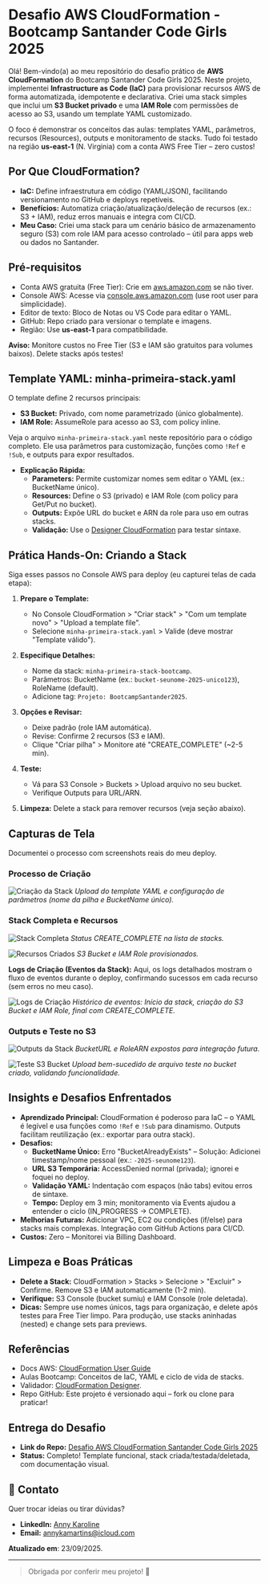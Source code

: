 # Desafio AWS CloudFormation - Bootcamp Santander Code Girls 2025

Olá! Bem-vindo(a) ao meu repositório do desafio prático de **AWS CloudFormation** do Bootcamp Santander Code Girls 2025. Neste projeto, implementei **Infrastructure as Code (IaC)** para provisionar recursos AWS de forma automatizada, idempotente e declarativa. Criei uma stack simples que inclui um **S3 Bucket privado** e uma **IAM Role** com permissões de acesso ao S3, usando um template YAML customizado.

O foco é demonstrar os conceitos das aulas: templates YAML, parâmetros, recursos (Resources), outputs e monitoramento de stacks. Tudo foi testado na região **us-east-1** (N. Virginia) com a conta AWS Free Tier – zero custos!
</div>

## Por Que CloudFormation?
- **IaC:** Define infraestrutura em código (YAML/JSON), facilitando versionamento no GitHub e deploys repetíveis.
- **Benefícios:** Automatiza criação/atualização/deleção de recursos (ex.: S3 + IAM), reduz erros manuais e integra com CI/CD.
- **Meu Caso:** Criei uma stack para um cenário básico de armazenamento seguro (S3) com role IAM para acesso controlado – útil para apps web ou dados no Santander.

## Pré-requisitos
- Conta AWS gratuita (Free Tier): Crie em [aws.amazon.com](https://aws.amazon.com/free/) se não tiver.
- Console AWS: Acesse via [console.aws.amazon.com](https://console.aws.amazon.com/) (use root user para simplicidade).
- Editor de texto: Bloco de Notas ou VS Code para editar o YAML.
- GitHub: Repo criado para versionar o template e imagens.
- Região: Use **us-east-1** para compatibilidade.

**Aviso:** Monitore custos no Free Tier (S3 e IAM são gratuitos para volumes baixos). Delete stacks após testes!

## Template YAML: minha-primeira-stack.yaml
O template define 2 recursos principais:
- **S3 Bucket:** Privado, com nome parametrizado (único globalmente).
- **IAM Role:** AssumeRole para acesso ao S3, com policy inline.

Veja o arquivo `minha-primeira-stack.yaml` neste repositório para o código completo. Ele usa parâmetros para customização, funções como `!Ref` e `!Sub`, e outputs para expor resultados.

- **Explicação Rápida:**
  - **Parameters:** Permite customizar nomes sem editar o YAML (ex.: BucketName único).
  - **Resources:** Define o S3 (privado) e IAM Role (com policy para Get/Put no bucket).
  - **Outputs:** Expõe URL do bucket e ARN da role para uso em outras stacks.
  - **Validação:** Use o [Designer CloudFormation](https://console.aws.amazon.com/cloudformation/designer/home) para testar sintaxe.

## Prática Hands-On: Criando a Stack
Siga esses passos no Console AWS para deploy (eu capturei telas de cada etapa):

1. **Prepare o Template:**
   - No Console CloudFormation > "Criar stack" > "Com um template novo" > "Upload a template file".
   - Selecione `minha-primeira-stack.yaml` > Valide (deve mostrar "Template válido").

2. **Especifique Detalhes:**
   - Nome da stack: `minha-primeira-stack-bootcamp`.
   - Parâmetros: BucketName (ex.: `bucket-seunome-2025-unico123`), RoleName (default).
   - Adicione tag: `Projeto: BootcampSantander2025`.

3. **Opções e Revisar:**
   - Deixe padrão (role IAM automática).
   - Revise: Confirme 2 recursos (S3 e IAM).
   - Clique "Criar pilha" > Monitore até "CREATE_COMPLETE" (~2-5 min).

4. **Teste:**
   - Vá para S3 Console > Buckets > Upload arquivo no seu bucket.
   - Verifique Outputs para URL/ARN.

5. **Limpeza:** Delete a stack para remover recursos (veja seção abaixo).

## Capturas de Tela
Documentei o processo com screenshots reais do meu deploy.

### Processo de Criação
![Criação da Stack](images/stack-criacao.png)
*Upload do template YAML e configuração de parâmetros (nome da pilha e BucketName único).*

### Stack Completa e Recursos
![Stack Completa](images/stack-completa.png)
*Status CREATE_COMPLETE na lista de stacks.*

![Recursos Criados](images/recursos-criados.png)
*S3 Bucket e IAM Role provisionados.*

**Logs de Criação (Eventos da Stack):**
Aqui, os logs detalhados mostram o fluxo de eventos durante o deploy, confirmando sucessos em cada recurso (sem erros no meu caso).

![Logs de Criação](images/eventos-stack.png)
*Histórico de eventos: Início da stack, criação do S3 Bucket e IAM Role, final com CREATE_COMPLETE.*

### Outputs e Teste no S3
![Outputs da Stack](images/outputs-stack.png)
*BucketURL e RoleARN expostos para integração futura.*

![Teste S3 Bucket](images/s3-bucket-test.png)
*Upload bem-sucedido de arquivo teste no bucket criado, validando funcionalidade.*

## Insights e Desafios Enfrentados
- **Aprendizado Principal:** CloudFormation é poderoso para IaC – o YAML é legível e usa funções como `!Ref` e `!Sub` para dinamismo. Outputs facilitam reutilização (ex.: exportar para outra stack).
- **Desafios:**
  - **BucketName Único:** Erro "BucketAlreadyExists" – Solução: Adicionei timestamp/nome pessoal (ex.: `-2025-seunome123`).
  - **URL S3 Temporária:** AccessDenied normal (privada); ignorei e foquei no deploy.
  - **Validação YAML:** Indentação com espaços (não tabs) evitou erros de sintaxe.
  - **Tempo:** Deploy em 3 min; monitoramento via Events ajudou a entender o ciclo (IN_PROGRESS → COMPLETE).
- **Melhorias Futuras:** Adicionar VPC, EC2 ou condições (if/else) para stacks mais complexas. Integração com GitHub Actions para CI/CD.
- **Custos:** Zero – Monitorei via Billing Dashboard.

## Limpeza e Boas Práticas
- **Delete a Stack:** CloudFormation > Stacks > Selecione > "Excluir" > Confirme. Remove S3 e IAM automaticamente (1-2 min).
- **Verifique:** S3 Console (bucket sumiu) e IAM Console (role deletada).
- **Dicas:** Sempre use nomes únicos, tags para organização, e delete após testes para Free Tier limpo. Para produção, use stacks aninhadas (nested) e change sets para previews.

## Referências
- Docs AWS: [CloudFormation User Guide](https://docs.aws.amazon.com/AWSCloudFormation/latest/UserGuide/Welcome.html)
- Aulas Bootcamp: Conceitos de IaC, YAML e ciclo de vida de stacks.
- Validador: [CloudFormation Designer](https://console.aws.amazon.com/cloudformation/designer/home).
- Repo GitHub: Este projeto é versionado aqui – fork ou clone para praticar!

## Entrega do Desafio
- **Link do Repo:** [Desafio AWS CloudFormation Santander Code Girls 2025](https://github.com/AnnyKaah/desafio-aws-cloudformation-bootcamp-codegirls-2025.git)
- **Status:** Completo! Template funcional, stack criada/testada/deletada, com documentação visual.


## 📌 Contato
Quer trocar ideias ou tirar dúvidas?  
- **LinkedIn:** [Anny Karoline](https://www.linkedin.com/in/annykarolinedecarvalhomartins/)  
- **Email:** annykamartins@icloud.com

**Atualizado em**: 23/09/2025. 

---

> Obrigada por conferir meu projeto! 🙌


